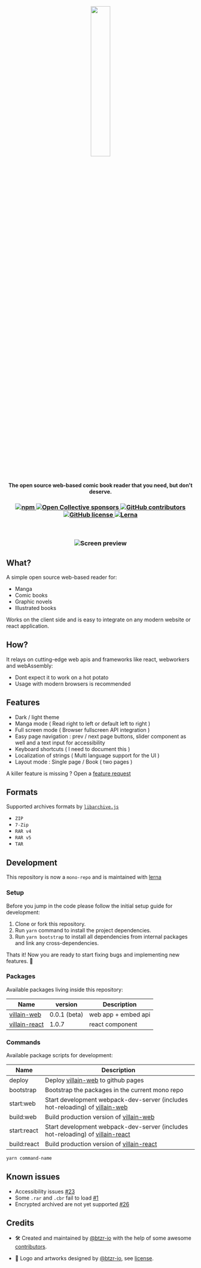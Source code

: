 <h2 align="center">
 <img width="32%" src="https://raw.githubusercontent.com/btzr-io/Villain/master/artworks/logo.svg?sanitize=true" />
</h2>

<h4 align="center">
The open source web-based comic book reader that you need, but don't deserve.
</h4>

<h3 align=center>
 <a href="https://www.npmjs.com/package/villain-react" title="dependencies status">
  <img alt="npm" src="https://img.shields.io/npm/v/villain-react">
 </a>
 <a href="https://opencollective.com/villain">
  <img alt="Open Collective sponsors" src="https://img.shields.io/opencollective/sponsors/villain">
 </a>
<a href="https://github.com/btzr-io/Villain/graphs/contributors">
  <img alt="GitHub contributors" src="https://img.shields.io/github/contributors/btzr-io/Villain.svg" alt="contributors">
 </a>
 <a href="https://github.com/btzr-io/Villain/blob/master/LICENSE">
  <img alt="GitHub license" src="https://img.shields.io/github/license/btzr-io/Villain">
 </a>
  <a href="https://github.com/lerna/lerna">
 <img alt="Lerna" src="https://img.shields.io/badge/maintained%20with-lerna-cc00ff.svg">
 </a>
</h3>
<br/>
<h3 align="center">
 <img alt="Screen preview" src="https://raw.githubusercontent.com/btzr-io/Villain/master/artworks/Screenshot_2019-11-27%20Villain%20Demo.png">
</h3>

## What?

A simple open source web-based reader for:

- Manga
- Comic books
- Graphic novels
- Illustrated books

Works on the client side and is easy to integrate on any modern website or react application.

## How?
It relays on cutting-edge  web apis and frameworks like react, webworkers and webAssembly:

- Dont expect it to work on a hot potato
- Usage with modern browsers is recommended

## Features

- Dark / light theme
- Manga mode ( Read right to left or default left to right )
- Full screen mode ( Browser fullscreen API integration )
- Easy page navigation : prev / next page buttons, slider component as well and a text input for accessibility
- Keyboard shortcuts ( I need to document this )
- Localization of strings ( Multi language support for the UI )
- Layout mode : Single page / Book ( two pages )

A killer feature is missing ? Open a [feature request](https://github.com/btzr-io/Villain/issues/new?assignees=&labels=&template=feature_request.md&title=)

## Formats

Supported archives formats by [`libarchive.js`](https://github.com/nika-begiashvili/libarchivejs)

- `ZIP`
- `7-Zip`
- `RAR v4`
- `RAR v5`
- `TAR`

## Development

This repository is now a `mono-repo` and is maintained with [lerna](https://github.com/lerna/lerna)

### Setup

Before you jump in the code please follow the initial setup guide for development:

1. Clone or fork this repository.
2. Run `yarn` command to install the project dependencies.
3. Run `yarn bootstrap` to install all dependencies from internal packages and link any cross-dependencies.

Thats it! Now you are ready to start fixing bugs and implementing new features. :tada:

### Packages

Available packages living inside this repository:

| Name                                                                                   | version | Description     |
| -------------------------------------------------------------------------------------- | ------- | --------------- |
| [villain-web](https://github.com/btzr-io/Villain/tree/master/packages/villain-web)     | 0.0.1 (beta) |  web app + embed api |
| [villain-react](https://github.com/btzr-io/Villain/tree/master/packages/villain-react) | 1.0.7   | react component |

### Commands

Available package scripts for development:

| Name | Description |
| --- | --- |
| deploy | Deploy [villain-web](https://github.com/btzr-io/Villain/tree/master/packages/villain-web) to github pages |
| bootstrap | Bootstrap the packages in the current mono repo |
| start:web | Start development webpack-dev-server (includes hot-reloading) of [villain-web](https://github.com/btzr-io/Villain/tree/master/packages/villain-web) |
| build:web | Build production version of [villain-web](https://github.com/btzr-io/Villain/tree/master/packages/villain-web) |
| start:react | Start development webpack-dev-server (includes hot-reloading) of [villain-react](https://github.com/btzr-io/Villain/tree/master/packages/villain-react) |
| build:react | Build production version of [villain-react](https://github.com/btzr-io/Villain/tree/master/packages/villain-react) |

```sh
yarn command-name
```


## Known issues

- Accessibility issues [#23](https://github.com/btzr-io/Villain/issues/23)
- Some `.rar` and `.cbr` fail to load [#1](https://github.com/btzr-io/Villain/issues/1)
- Encrypted archived are not yet supported [#26](https://github.com/btzr-io/Villain/issues/26)

## Credits

- :hammer_and_wrench: Created and maintained by [@btzr-io](https://github.com/btzr-io) with the help of some awesome [contributors](https://github.com/btzr-io/Villain/graphs/contributors).

- :art: Logo and artworks designed by [@btzr-io](https://github.com/btzr-io), see [license](https://github.com/btzr-io/Villain/blob/master/artworks/ARTWORKS_LICENSE.md).
